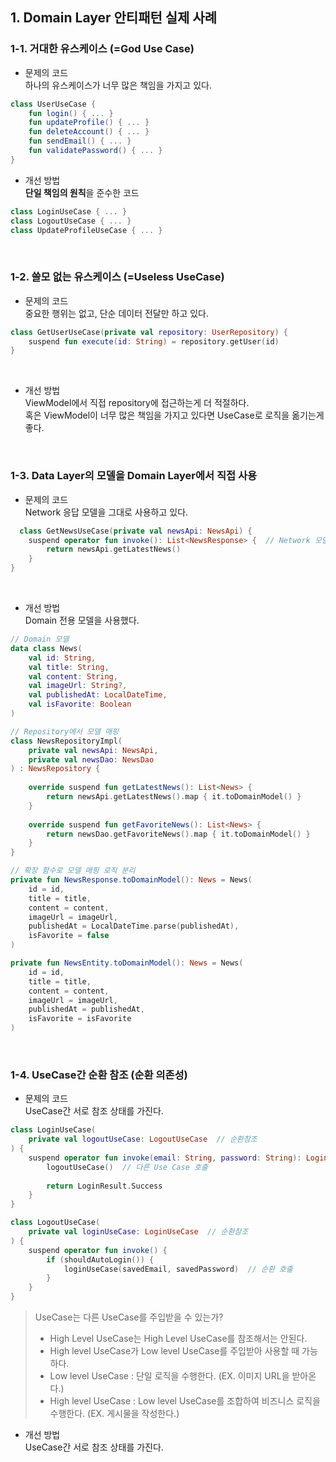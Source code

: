 ## 1. Domain Layer 안티패턴 실제 사례


### 1-1. 거대한 유스케이스 (=God Use Case)

- 문제의 코드 <br>
  하나의 유스케이스가 너무 많은 책임을 가지고 있다.
```kotlin
class UserUseCase {
    fun login() { ... }
    fun updateProfile() { ... }
    fun deleteAccount() { ... }
    fun sendEmail() { ... }
    fun validatePassword() { ... }
}
```

- 개선 방법 <br>
  **단일 책임의 원칙**을 준수한 코드
```kotlin
class LoginUseCase { ... }
class LogoutUseCase { ... }
class UpdateProfileUseCase { ... }
```

<br>

### 1-2. 쓸모 없는 유스케이스 (=Useless UseCase)

- 문제의 코드 <br>
  중요한 행위는 없고, 단순 데이터 전달만 하고 있다.
  <br>

```kotlin
class GetUserUseCase(private val repository: UserRepository) {
    suspend fun execute(id: String) = repository.getUser(id)
}
```

<br>

- 개선 방법 <br>
  ViewModel에서 직접 repository에 접근하는게 더 적절하다. <br>
  혹은 ViewModel이 너무 많은 책임을 가지고 있다면 UseCase로 로직을 옮기는게 좋다.

<br>

### 1-3. Data Layer의 모델을 Domain Layer에서 직접 사용


- 문제의 코드 <br>
  Network 응답 모델을 그대로 사용하고 있다.
```kotlin
  class GetNewsUseCase(private val newsApi: NewsApi) {
    suspend operator fun invoke(): List<NewsResponse> {  // Network 모델 반환
        return newsApi.getLatestNews() 
    }
}
```

<br>

- 개선 방법 <br>
  Domain 전용 모델을 사용했다.
```kotlin
// Domain 모델
data class News(
    val id: String,
    val title: String,
    val content: String,
    val imageUrl: String?,
    val publishedAt: LocalDateTime,
    val isFavorite: Boolean
)

// Repository에서 모델 매핑
class NewsRepositoryImpl(
    private val newsApi: NewsApi,
    private val newsDao: NewsDao
) : NewsRepository {
    
    override suspend fun getLatestNews(): List<News> {
        return newsApi.getLatestNews().map { it.toDomainModel() }
    }
    
    override suspend fun getFavoriteNews(): List<News> {
        return newsDao.getFavoriteNews().map { it.toDomainModel() }
    }
}

// 확장 함수로 모델 매핑 로직 분리
private fun NewsResponse.toDomainModel(): News = News(
    id = id,
    title = title,
    content = content,
    imageUrl = imageUrl,
    publishedAt = LocalDateTime.parse(publishedAt),
    isFavorite = false
)

private fun NewsEntity.toDomainModel(): News = News(
    id = id,
    title = title,
    content = content,
    imageUrl = imageUrl,
    publishedAt = publishedAt,
    isFavorite = isFavorite
)
```

<br>

### 1-4. UseCase간 순환 참조 (순환 의존성)

- 문제의 코드 <br>
  UseCase간 서로 참조 상태를 가진다.
```kotlin
class LoginUseCase(
    private val logoutUseCase: LogoutUseCase  // 순환참조
) {
    suspend operator fun invoke(email: String, password: String): LoginResult {
        logoutUseCase()  // 다른 Use Case 호출
        
        return LoginResult.Success
    }
}

class LogoutUseCase(
    private val loginUseCase: LoginUseCase  // 순환참조
) {
    suspend operator fun invoke() {
        if (shouldAutoLogin()) {
            loginUseCase(savedEmail, savedPassword)  // 순환 호출
        }
    }
}
```

> UseCase는 다른 UseCase를 주입받을 수 있는가?
> - High Level UseCase는 High Level UseCase를 참조해서는 안된다.
> - High level UseCase가 Low level UseCase를 주입받아 사용할 때 가능하다.
> - Low level UseCase : 단일 로직을 수행한다. (EX. 이미지 URL을 받아온다.)
> - High level UseCase : Low level UseCase를 조합하여 비즈니스 로직을 수행한다. (EX. 게시물을 작성한다.) <br>


- 개선 방법 <br>
  UseCase간 서로 참조 상태를 가진다.
